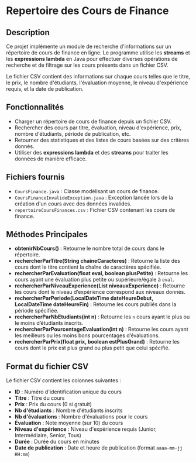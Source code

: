 # Repertoire des Cours de Finance

## Description
Ce projet implémente un module de recherche d'informations sur un répertoire de cours de finance en ligne. Le programme utilise les **streams** et les **expressions lambda** en Java pour effectuer diverses opérations de recherche et de filtrage sur les cours présents dans un fichier CSV.

Le fichier CSV contient des informations sur chaque cours telles que le titre, le prix, le nombre d'étudiants, l'évaluation moyenne, le niveau d'expérience requis, et la date de publication.

## Fonctionnalités
- Charger un répertoire de cours de finance depuis un fichier CSV.
- Rechercher des cours par titre, évaluation, niveau d'expérience, prix, nombre d'étudiants, période de publication, etc.
- Retourner des statistiques et des listes de cours basées sur des critères donnés.
- Utiliser des **expressions lambda** et des **streams** pour traiter les données de manière efficace.

## Fichiers fournis
- `CoursFinance.java` : Classe modélisant un cours de finance.
- `CoursFinanceInvalideException.java` : Exception lancée lors de la création d'un cours avec des données invalides.
- `repertoireCoursFinances.csv` : Fichier CSV contenant les cours de finance.

## Méthodes Principales
- **obtenirNbCours()** : Retourne le nombre total de cours dans le répertoire.
- **rechercherParTitre(String chaineCaracteres)** : Retourne la liste des cours dont le titre contient la chaîne de caractères spécifiée.
- **rechercherParEvaluation(float eval, boolean plusPetite)** : Retourne les cours ayant une évaluation plus petite ou supérieure/égale à `eval`.
- **rechercherParNiveauExperience(List<String> niveauxExperience)** : Retourne les cours dont le niveau d’expérience correspond aux niveaux donnés.
- **rechercherParPeriode(LocalDateTime dateHeureDebut, LocalDateTime dateHeureFin)** : Retourne les cours publiés dans la période spécifiée.
- **rechercherParNbEtudiants(int n)** : Retourne les `n` cours ayant le plus ou le moins d’étudiants inscrits.
- **rechercherParPourcentageEvaluation(int n)** : Retourne les cours ayant les meilleurs ou les moins bons pourcentages d’évaluations.
- **rechercherParPrix(float prix, boolean estPlusGrand)** : Retourne les cours dont le prix est plus grand ou plus petit que celui spécifié.

## Format du fichier CSV
Le fichier CSV contient les colonnes suivantes :
- **ID** : Numéro d'identification unique du cours
- **Titre** : Titre du cours
- **Prix** : Prix du cours (0 si gratuit)
- **Nb d'étudiants** : Nombre d'étudiants inscrits
- **Nb d'évaluations** : Nombre d'évaluations pour le cours
- **Évaluation** : Note moyenne (sur 10) du cours
- **Niveau d'expérience** : Niveau d'expérience requis (Junior, Intermédiaire, Senior, Tous)
- **Durée** : Durée du cours en minutes
- **Date de publication** : Date et heure de publication (format `aaaa-mm-jj HH:mm`)


